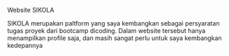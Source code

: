 Website SIKOLA

SIKOLA merupakan paltform yang saya kembangkan sebagai persyaratan tugas proyek dari bootcamp dicoding. Dalam website tersebut hanya menampilkan profile saja, dan masih sangat perlu untuk saya kembangkan kedepannya
